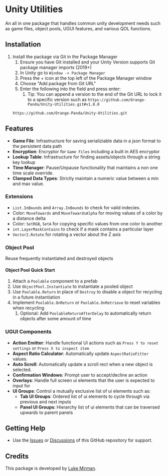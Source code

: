 # Unity Utilities
An all in one package that handles common unity development needs such as game files, object pools, UGUI features, and various QOL functions.

## Installation
1. Install the package via Git in the Package Manager
	1. Ensure you have Git installed and your Unity Version supports Git package manager imports (2019+)
	2. In Unity go to `Window -> Package Manager`
	3. Press the + icon at the top left of the Package Manager window
	4. Choose "Add package from Git URL"
	5. Enter the following into the field and press enter:
		1. Tip: You can append a version to the end of the Git URL to lock it to a specific version such as `https://github.com/Orange-Panda/Unity-Utilities.git#v1.8.0`
   ```
   https://github.com/Orange-Panda/Unity-Utilities.git
   ```

## Features
- **Game File**: Infrastructure for saving serializiable data in a json format to the persistent data path
- **Encryption**: Encryptor for `Game Files` including a built in AES encryptor
- **Lookup Table**: Infrastructure for finding assets/objects through a string key lookup
- **Time Manager**: Pause/Unpause functionality that maintains a non one time scale override.
- **Clamped Data Types**: Strictly maintain a numeric value between a min and max value.

### Extensions
- `List.InBounds` and `Array.InBounds` to check for valid indecies.
- Color: `MoveTowards` and `MoveTowardsAlpha` for moving values of a color by a distance delta
- Color: `SetRGB`, `SetA` for copying specific values from one color to another
- `int.LayerMaskContains` to check if a mask contains a particular layer
- `Vector2.Rotate` for rotating a vector about the Z axis

### Object Pool
Reuse frequently instantiated and destroyed objects

#### Object Pool Quick Start
1. Attach a `Poolable` component to a prefab
2. Use `ObjectPool.Instantiate` to instantiate a pooled object
3. Use `Poolable.Return` in place of `Destroy` to disable a object for recycling in a future instantiation
4. Implement `Poolable.OnReturn` or `Poolable.OnRetrieve` to reset variables when recycling
   1. Optional: Add `PoolableReturnAfterDelay` to automatically return objects after some amount of time

### UGUI Components
- **Action Emitter**: Handle functional UI actions such as `Press Y to reset settings` or `Press X to inspect item` 
- **Aspect Ratio Calculator**: Automatically update `AspectRatioFitter` values.
- **Auto Scroll**: Automatically update a scroll rect when a new object is selected.
- **Confirmation Windows**: Prompt user to accept/decline an action
- **Overlays**: Handle full screen ui elements that the user is expected to input for
- **UI Groups**: Control a mutually exclusive list of ui elements such as:
	- **Tab UI Groups**: Ordered list of ui elements to cycle through via previous and next inputs
	- **Panel UI Groups**: Hierarchy list of ui elements that can be traversed upwards to parent panels

## Getting Help

- Use the [Issues](https://github.com/Orange-Panda/Unity-Utilities/issues) or [Discussions](https://github.com/Orange-Panda/Unity-Utilities/discussions) of this GitHub repository for support.

## Credits

This package is developed by [Luke Mirman](https://lukemirman.com/).
